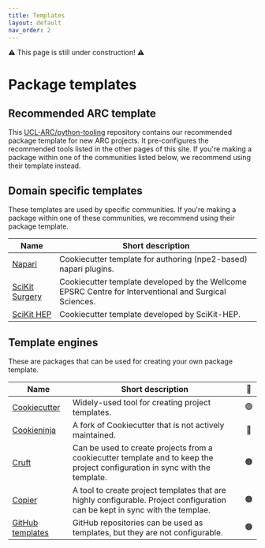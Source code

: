 ```yaml
---
title: Templates
layout: default
nav_order: 2
---
```


⚠️ This page is still under construction! ⚠️

# Package templates

## Recommended ARC template

This [UCL-ARC/python-tooling](https://github.com/UCL-ARC/python-tooling) repository contains our recommended package template for new ARC projects.
It pre-configures the recommended tools listed in the other pages of this site.
If you're making a package within one of the communities listed below, we recommend using their template instead.

## Domain specific templates

These templates are used by specific communities.
If you're making a package within one of these communities, we recommend using their package template.

| Name                                                               | Short description                                                                                      |
| ------------------------------------------------------------------ | ------------------------------------------------------------------------------------------------------ |
| [Napari](https://github.com/napari/cookiecutter-napari-plugin)     | Cookiecutter template for authoring (npe2-based) napari plugins.                                       |
| [SciKit Surgery](https://github.com/SciKit-Surgery/PythonTemplate) | Cookiecutter template developed by the Wellcome EPSRC Centre for Interventional and Surgical Sciences. |
| [SciKit HEP](https://github.com/scikit-hep/cookie)                 | Cookiecutter template developed by SciKit-HEP.                                                         |

## Template engines

These are packages that can be used for creating your own package template.

| Name                                                                                                                          | Short description                                                                                                            | 🚦  |
| ----------------------------------------------------------------------------------------------------------------------------- | ---------------------------------------------------------------------------------------------------------------------------- | :-: |
| [Cookiecutter](https://github.com/cookiecutter/cookiecutter)                                                                  | Widely-used tool for creating project templates.                                                                             | 🟢  |
| [Cookieninja](https://github.com/cookieninja-generator/cookieninja)                                                           | A fork of Cookiecutter that is not actively maintained.                                                                      | 🔴  |
| [Cruft](https://github.com/cruft/cruft)                                                                                       | Can be used to create projects from a cookiecutter template and to keep the project configuration in sync with the template. | 🟠  |
| [Copier](https://github.com/copier-org/copier)                                                                                | A tool to create project templates that are highly configurable. Project configuration can be kept in sync with the templae. | 🟠  |
| [GitHub templates](https://docs.github.com/en/repositories/creating-and-managing-repositories/creating-a-template-repository) | GitHub repositories can be used as templates, but they are not configurable.                                                 | 🟠  |
